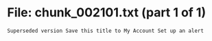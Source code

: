 ﻿# File: chunk_002101.txt (part 1 of 1)
```
Superseded version Save this title to My Account Set up an alert
```

